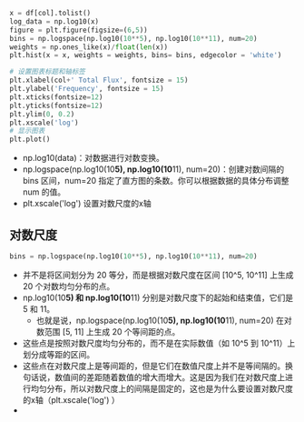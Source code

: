 
```py
x = df[col].tolist()
log_data = np.log10(x)
figure = plt.figure(figsize=(6,5))
bins = np.logspace(np.log10(10**5), np.log10(10**11), num=20)
weights = np.ones_like(x)/float(len(x))
plt.hist(x = x, weights = weights, bins= bins, edgecolor = 'white')

# 设置图表标题和轴标签
plt.xlabel(col+' Total Flux', fontsize = 15)
plt.ylabel('Frequency', fontsize = 15)
plt.xticks(fontsize=12)
plt.yticks(fontsize=12)
plt.ylim(0, 0.2)
plt.xscale('log')
# 显示图表
plt.plot()

```

* np.log10(data)：对数据进行对数变换。
* np.logspace(np.log10(10**5), np.log10(10**11), num=20)：创建对数间隔的 bins 区间，num=20 指定了直方图的条数。你可以根据数据的具体分布调整 num 的值。
* plt.xscale('log') 设置对数尺度的x轴

## 对数尺度
```py
bins = np.logspace(np.log10(10**5), np.log10(10**11), num=20)
```
* 并不是将区间划分为 20 等分，而是根据对数尺度在区间 [10^5, 10^11] 上生成 20 个对数均匀分布的点。
* np.log10(10**5) 和 np.log10(10**11) 分别是对数尺度下的起始和结束值，它们是 5 和 11。
    * 也就是说，np.logspace(np.log10(10**5), np.log10(10**11), num=20) 在对数范围 [5, 11] 上生成 20 个等间距的点。
* 这些点是按照对数尺度均匀分布的，而不是在实际数值（如 10^5 到 10^11）上划分成等距的区间。
* 这些点在对数尺度上是等间距的，但是它们在数值尺度上并不是等间隔的。换句话说，数值间的差距随着数值的增大而增大。这是因为我们在对数尺度上进行均匀分布，所以对数尺度上的间隔是固定的，这也是为什么要设置对数尺度的x轴（plt.xscale('log') ）
* 